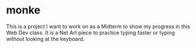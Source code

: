 # monke
This is a project I want to work on as a Midterm to show my progress in this Web Dev class. 
It is a Net Art piece to practice typing faster or typing without looking at the keyboard. 
